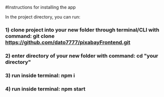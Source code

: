 #Instructions for installing the app

In the project directory, you can run:
### 1) clone project into your new folder through terminal/CLI with command: git clone https://github.com/dato7777/pixabayFrontend.git
### 2) enter directory of your new folder with command: cd "your directory"
### 3) run inside terminal:  npm i 
### 4) run inside terminal:  npm start






